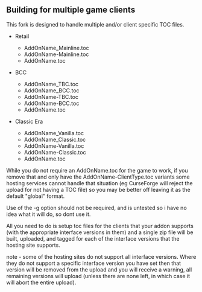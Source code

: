 ## Building for multiple game clients

This fork is designed to handle multiple and/or client specific TOC files.

- Retail
  - AddOnName_Mainline.toc
  - AddOnName-Mainline.toc
  - AddOnName.toc

- BCC
  - AddOnName_TBC.toc
  - AddOnName_BCC.toc
  - AddOnName-TBC.toc
  - AddOnName-BCC.toc
  - AddOnName.toc

- Classic Era
  - AddOnName_Vanilla.toc
  - AddOnName_Classic.toc
  - AddOnName-Vanilla.toc
  - AddOnName-Classic.toc
  - AddOnName.toc


While you do not require an AddOnName.toc for the game to work, if you remove that and only have the AddOnName-ClientType.toc
variants some hosting services cannot handle that situation (eg CurseForge will reject the upload for not having a TOC file) so you
may be better off leaving it as the default "global" format.

Use of the -g option should not be required, and is untested so i have no idea
what it will do, so dont use it.

All you need to do is setup toc files for the clients that your addon supports (with
the appropriate interface versions in them) and a single zip file will be built, uploaded,
and tagged for each of the interface versions that the hosting site supports.

note - some of the hosting sites do not support all interface versions.
Where they do not support a specific interface version you have set then that
version will be removed from the upload and you will receive a warning,
all remaining versions will upload (unless there are none left, in which
case it will abort the entire upload).
